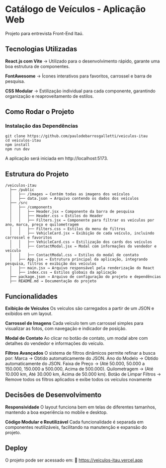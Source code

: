 # Catálogo de Veículos - Aplicação Web

Projeto para entrevista Front-End Itaú.

## Tecnologias Utilizadas
**React.js com Vite** → Utilizado para o desenvolvimento rápido, garante uma boa estrutura de componentes.

**FontAwesome** → Ícones interativos para favoritos, carrossel e barra de pesquisa.

**CSS Modular** → Estilização individual para cada componente, garantindo organização e reaproveitamento de estilos.

## Como Rodar o Projeto

### Instalação das Dependências

```
git clone https://github.com/paulodebarrosgalletti/veiculos-itau
cd veiculos-itau
npm install
npm run dev
```
A aplicação será iniciada em http://localhost:5173.

## Estrutura do Projeto
```
/veiculos-itau
  ├── /public
  │   ├── /images → Contém todas as imagens dos veículos
  │   ├── data.json → Arquivo contendo os dados dos veículos
  ├── /src
  │   ├── /components
  │   │   ├── Header.jsx → Componente da barra de pesquisa
  │   │   ├── Header.css → Estilos do Header
  │   │   ├── Filters.jsx → Componente para filtrar os veículos por ano, marca, preço e quilometragem
  │   │   ├── Filters.css → Estilos do menu de filtros
  │   │   ├── VehicleCard.jsx → Exibição de cada veículo, incluindo carrossel e favoritos
  │   │   ├── VehicleCard.css → Estilização dos cards dos veículos
  │   │   ├── ContactModal.jsx → Modal com informações do vendedor e veículo
  │   │   ├── ContactModal.css → Estilos do modal de contato
  │   ├── App.jsx → Estrutura principal da aplicação, integrando pesquisa, filtros e exibição dos veículos
  │   ├── main.jsx → Arquivo responsável pela renderização do React
  │   ├── index.css → Estilos globais da aplicação
  ├── package.json → Arquivo de configuração do projeto e dependências
  ├── README.md → Documentação do projeto
  ```
## Funcionalidades
**Exibição de Veículos**
Os veículos são carregados a partir de um JSON e exibidos em um layout.

**Carrossel de Imagens**
Cada veículo tem um carrossel simples para visualizar as fotos, com navegação e indicador de posição.

**Modal de Contato**
Ao clicar no botão de contato, um modal abre com detalhes do vendedor e informações do veículo.

**Filtros Avançados**
O sistema de filtros dinâmicos permite refinar a busca por:
Marca → Obtido automaticamente do JSON.
Ano do Modelo → Obtido automaticamente do JSON.
Faixa de Preço → (Até 50.000, 50.000 a 150.000, 150.000 a 500.000, Acima de 500.000).
Quilometragem → (Até 10.000 km, Até 30.000 km, Acima de 50.000 km).
Botão de Limpar Filtros → Remove todos os filtros aplicados e exibe todos os veículos novamente

## Decisões de Desenvolvimento
**Responsividade**
O layout funciona bem em telas de diferentes tamanhos, mantendo a boa experiência no mobile e desktop.

**Código Modular e Reutilizável**
Cada funcionalidade é separada em componentes reutilizáveis, facilitando na manutenção e expansão do projeto.

## Deploy
O projeto pode ser acessado em:
🔗 https://veiculos-itau.vercel.app

